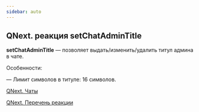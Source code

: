 ```yaml
---
sidebar: auto
---
```


## QNext. реакция setChatAdminTitle

**setChatAdminTitle** — позволяет выдать/изменить/удалить титул админа в чате.



Особенности:

— Лимит символов в титуле: 16 символов.



[QNext. Чаты](/docs-test/ph/QNext-admin-chat-about-07-05)

[QNext. Перечень реакции](/docs-test/ph/QNext-admin-reaction-about-05-01)